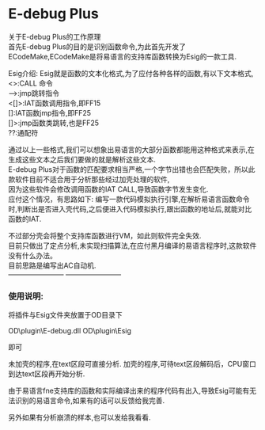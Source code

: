 # E-debug Plus

关于E-debug Plus的工作原理  
首先E-debug Plus的目的是识别函数命令,为此首先开发了ECodeMake,ECodeMake是将易语言的支持库函数转换为Esig的一款工具.

Esig介绍:
Esig就是函数的文本化格式,为了应付各种各样的函数,有以下文本格式,  
<>:CALL 命令  
-->:jmp跳转指令  
<[]>:IAT函数调用指令,即FF15  
[]:IAT函数jmp指令,即FF25  
[]>:jmp函数类跳转,也是FF25  
??:通配符  

通过以上一些格式,我们可以想象出易语言的大部分函数都能用这种格式来表示,在生成这些文本之后我们要做的就是解析这些文本.  
E-debug Plus对于函数的匹配要求相当严格,一个字节出错也会匹配失败，所以此款软件目前不适合用于分析那些经过加壳处理的软件,  
因为这些软件会修改调用函数的IAT CALL,导致函数字节发生变化.  
应付这个情况，有思路如下:
编写一款代码模拟执行引擎,在解析易语言函数命令时,判断出是否进入壳代码,之后便进入代码模拟执行,跟出函数的地址后,就能对比函数的IAT.

不过部分壳会将整个支持库函数进行VM，如此则软件完全失效.  
目前只做出了定点分析,未实现扫描算法,在应付黑月编译的易语言程序时,这款软件没有什么办法。  
目前思路是编写出AC自动机.  
————————
————————
### 使用说明:

将插件与Esig文件夹放置于OD目录下

OD\plugin\E-debug.dll
OD\plugin\Esig

即可

未加壳的程序,在text区段可直接分析.
加壳的程序,可待text区段解码后，CPU窗口到达text区段再开始分析.

由于易语言fne支持库的函数和实际编译出来的程序代码有出入,导致Esig可能有无法识别的易语言命令,如果有的话可以反馈给我完善.

另外如果有分析崩溃的样本,也可以发给我看看.